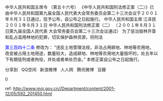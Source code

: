 
 中华人民共和国主席令 （第五十六号） 《中华人民共和国刑法修正案（二）》已由中华人民共和国第九届全国人民代表大会常务委员会第二十三次会议于２００１年８月３１日通过，现予公布，自公布之日起施行。 中华人民共和国主席 江泽民 ２００１年８月３１日 中华人民共和国刑法修正案（二） （２００１年８月３１日第九届全国人民代表 大会常务委员会第二十三次会议通过） 为了惩治毁林开垦和乱占滥用林地的犯罪，切实保护森林资源，将刑法

<a style="color:blue" name="第三百四十二条">第三百四十二条</a>  修改为： “违反土地管理法规，非法占用耕地、林地等农用地，改变被占用土地用途，数量较大，造成耕地、林地等农用地大量毁坏的，处五年以下有期徒刑或者拘役，并处或者单处罚金。” 本修正案自公布之日起施行。


分享到  
       QQ空间  
       新浪微博  
       人人网  
       腾讯微博  
       豆瓣  
       
0






 ref: <http://www.moj.gov.cn//Department/content/2001-12/05/592_201450.html>